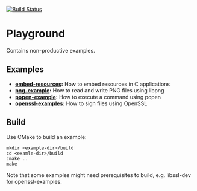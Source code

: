 [![Build Status](https://travis-ci.org/falk-werner/playground.svg?branch=master)](https://travis-ci.org/falk-werner/playground)

# Playground

Contains non-productive examples.

## Examples

*   **[embed-resources](embed-resources):** How to embed resources in C applications
*   **[png-example](png-example):** How to read and write PNG files using libpng
*   **[popen-example](popen-example):** How to execute a command using popen
*   **[openssl-examples](openssl-examples):** How to sign files using OpenSSL

## Build

Use CMake to build an example:

    mkdir <example-dir>/build
    cd <examle-dir>/build
    cmake ..
    make

Note that some examples might need prerequisites to build, e.g. libssl-dev for openssl-examples.
